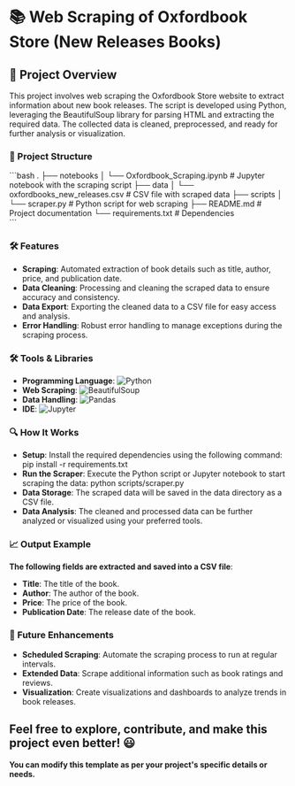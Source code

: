 # 📚 Web Scraping of Oxfordbook Store (New Releases Books)

## 🚀 Project Overview

This project involves web scraping the Oxfordbook Store website to extract information about new book releases. The script is developed using Python, leveraging the BeautifulSoup library for parsing HTML and extracting the required data. The collected data is cleaned, preprocessed, and ready for further analysis or visualization.

### 📂 Project Structure

\```bash
.
├── notebooks
│   └── Oxfordbook_Scraping.ipynb  # Jupyter notebook with the scraping script
├── data
│   └── oxfordbooks_new_releases.csv  # CSV file with scraped data
├── scripts
│   └── scraper.py  # Python script for web scraping
├── README.md  # Project documentation
└── requirements.txt  # Dependencies\
\```

### 🛠️ Features

- **Scraping**: Automated extraction of book details such as title, author, price, and publication date.
- **Data Cleaning**: Processing and cleaning the scraped data to ensure accuracy and consistency.
- **Data Export**: Exporting the cleaned data to a CSV file for easy access and analysis.
- **Error Handling**: Robust error handling to manage exceptions during the scraping process.

### 🛠️ Tools & Libraries
- **Programming Language**: ![Python](https://img.shields.io/badge/-Python-3776AB?logo=python&logoColor=white) 
- **Web Scraping**: ![BeautifulSoup](https://img.shields.io/badge/-BeautifulSoup-009688?logo=beautifulsoup&logoColor=white)
- **Data Handling**: ![Pandas](https://img.shields.io/badge/-Pandas-150458?logo=pandas&logoColor=white)
- **IDE**: ![Jupyter](https://img.shields.io/badge/-Jupyter-F37626?logo=jupyter&logoColor=white)
  
### 🔍 How It Works
- **Setup**: Install the required dependencies using the following command:
pip install -r requirements.txt
- **Run the Scraper**: Execute the Python script or Jupyter notebook to start scraping the data:
python scripts/scraper.py
- **Data Storage**: The scraped data will be saved in the data directory as a CSV file.
- **Data Analysis**: The cleaned and processed data can be further analyzed or visualized using your preferred tools.

### 📈 Output Example
**The following fields are extracted and saved into a CSV file**:
- **Title**: The title of the book.
- **Author**: The author of the book.
- **Price**: The price of the book.
- **Publication Date**: The release date of the book.

### 🚀 Future Enhancements
- **Scheduled Scraping**: Automate the scraping process to run at regular intervals.
- **Extended Data**: Scrape additional information such as book ratings and reviews.
- **Visualization**: Create visualizations and dashboards to analyze trends in book releases.

**Feel free to explore, contribute, and make this project even better!** 😃
---
**You can modify this template as per your project's specific details or needs.**
